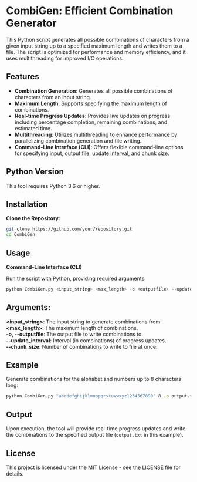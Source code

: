 # CombiGen: Efficient Combination Generator
This Python script generates all possible combinations of characters from a given input string up to a specified maximum length and writes them to a file. The script is optimized for performance and memory efficiency, and it uses multithreading for improved I/O operations.

## Features

- **Combination Generation**: Generates all possible combinations of characters from an input string.
- **Maximum Length**: Supports specifying the maximum length of combinations.
- **Real-time Progress Updates**: Provides live updates on progress including percentage completion, remaining combinations, and estimated time.
- **Multithreading**: Utilizes multithreading to enhance performance by parallelizing combination generation and file writing.
- **Command-Line Interface (CLI)**: Offers flexible command-line options for specifying input, output file, update interval, and chunk size.

## Python Version

This tool requires Python 3.6 or higher.

## Installation

**Clone the Repository:**

   ```bash
   git clone https://github.com/your/repository.git
   cd CombiGen
   ```
## Usage

**Command-Line Interface (CLI)**

Run the script with Python, providing required arguments:
```bash
python CombiGen.py <input_string> <max_length> -o <outputfile> --update_interval <update_interval> --chunk_size <chunk_size>
```
## Arguments:
**<input_string>**: The input string to generate combinations from. </br>
**<max_length>**: The maximum length of combinations.</br>
**-o, --outputfile**: The output file to write combinations to.</br>
**--update_interval**: Interval (in combinations) of progress updates.</br>
**--chunk_size**: Number of combinations to write to file at once.

## Example
Generate combinations for the alphabet and numbers up to 8 characters long:
```bash
python CombiGen.py "abcdefghijklmnopqrstuvwxyz1234567890" 8 -o output.txt --update_interval 1000 --chunk_size 10000
```
## Output
Upon execution, the tool will provide real-time progress updates and write the combinations to the specified output file (`output.txt` in this example).

## License
This project is licensed under the MIT License - see the LICENSE file for details.
